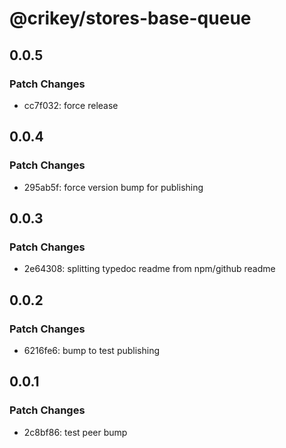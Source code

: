 # @crikey/stores-base-queue

## 0.0.5

### Patch Changes

- cc7f032: force release

## 0.0.4

### Patch Changes

- 295ab5f: force version bump for publishing

## 0.0.3

### Patch Changes

- 2e64308: splitting typedoc readme from npm/github readme

## 0.0.2

### Patch Changes

- 6216fe6: bump to test publishing

## 0.0.1

### Patch Changes

- 2c8bf86: test peer bump
